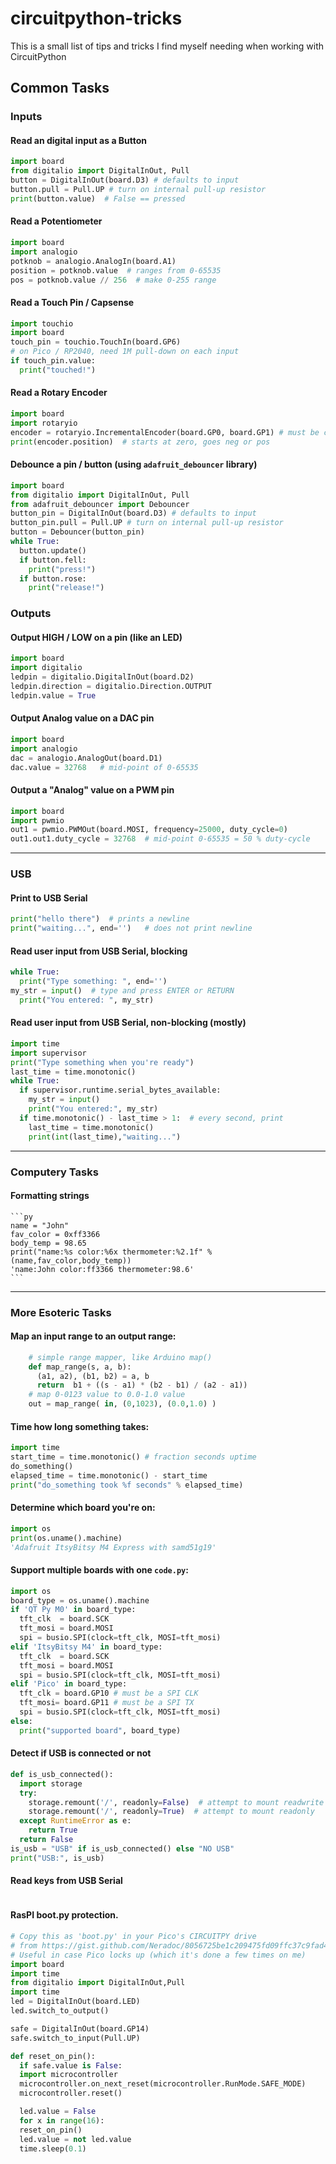 
# circuitpython-tricks

This is a small list of tips and tricks I find myself
needing when working with CircuitPython


## Common Tasks

### Inputs

#### Read an digital input as a Button
  ```py
  import board
  from digitalio import DigitalInOut, Pull
  button = DigitalInOut(board.D3) # defaults to input
  button.pull = Pull.UP # turn on internal pull-up resistor
  print(button.value)  # False == pressed
  ```

#### Read a Potentiometer 
  ```py
  import board
  import analogio
  potknob = analogio.AnalogIn(board.A1)
  position = potknob.value  # ranges from 0-65535
  pos = potknob.value // 256  # make 0-255 range
  ```

#### Read a Touch Pin / Capsense
  ```py
  import touchio
  import board
  touch_pin = touchio.TouchIn(board.GP6)
  # on Pico / RP2040, need 1M pull-down on each input
  if touch_pin.value: 
    print("touched!")
  ```

#### Read a Rotary Encoder
  ```py
  import board
  import rotaryio
  encoder = rotaryio.IncrementalEncoder(board.GP0, board.GP1) # must be consecutive on Pico
  print(encoder.position)  # starts at zero, goes neg or pos
  ```

#### Debounce a pin / button   (using `adafruit_debouncer` library)

  ```py
  import board
  from digitalio import DigitalInOut, Pull
  from adafruit_debouncer import Debouncer
  button_pin = DigitalInOut(board.D3) # defaults to input
  button_pin.pull = Pull.UP # turn on internal pull-up resistor
  button = Debouncer(button_pin)
  while True:
    button.update()
    if button.fell:
      print("press!")
    if button.rose:
      print("release!")
  ```

### Outputs

#### Output HIGH / LOW on a pin (like an LED)
  ```py
  import board
  import digitalio
  ledpin = digitalio.DigitalInOut(board.D2)
  ledpin.direction = digitalio.Direction.OUTPUT
  ledpin.value = True
  ```

#### Output Analog value on a DAC pin
  ```py
  import board
  import analogio
  dac = analogio.AnalogOut(board.D1)
  dac.value = 32768   # mid-point of 0-65535
  ```

#### Output a "Analog" value on a PWM pin
  ```py
  import board
  import pwmio
  out1 = pwmio.PWMOut(board.MOSI, frequency=25000, duty_cycle=0)
  out1.out1.duty_cycle = 32768  # mid-point 0-65535 = 50 % duty-cycle
  ```
    
----

### USB

#### Print to USB Serial
  ```py
  print("hello there")  # prints a newline
  print("waiting...", end='')   # does not print newline
  ```

#### Read user input from USB Serial, blocking
  ```py
  while True:
    print("Type something: ", end='')
my_str = input()  # type and press ENTER or RETURN
    print("You entered: ", my_str)
  ```

#### Read user input from USB Serial, non-blocking (mostly)
  ```py
  import time
  import supervisor
  print("Type something when you're ready")
  last_time = time.monotonic()
  while True:
    if supervisor.runtime.serial_bytes_available:
      my_str = input()
      print("You entered:", my_str)
    if time.monotonic() - last_time > 1:  # every second, print
      last_time = time.monotonic()
      print(int(last_time),"waiting...")
  ```

----

### Computery Tasks

#### Formatting strings

    ```py
    name = "John"
    fav_color = 0xff3366
    body_temp = 98.65
    print("name:%s color:%6x thermometer:%2.1f" % (name,fav_color,body_temp))
    'name:John color:ff3366 thermometer:98.6'
    ```

----

### More Esoteric Tasks

#### Map an input range to an output range:
```py
    # simple range mapper, like Arduino map()
    def map_range(s, a, b):
      (a1, a2), (b1, b2) = a, b
      return  b1 + ((s - a1) * (b2 - b1) / (a2 - a1))
    # map 0-0123 value to 0.0-1.0 value
    out = map_range( in, (0,1023), (0.0,1.0) )
```

#### Time how long something takes:
  ```py
  import time
  start_time = time.monotonic() # fraction seconds uptime
  do_something()
  elapsed_time = time.monotonic() - start_time
  print("do_something took %f seconds" % elapsed_time)
  ```

#### Determine which board you're on:
  ```py
  import os
  print(os.uname().machine)
  'Adafruit ItsyBitsy M4 Express with samd51g19'
  ```

#### Support multiple boards with one `code.py`:
  ```py
  import os
  board_type = os.uname().machine
  if 'QT Py M0' in board_type:
    tft_clk  = board.SCK
    tft_mosi = board.MOSI
    spi = busio.SPI(clock=tft_clk, MOSI=tft_mosi)
  elif 'ItsyBitsy M4' in board_type:
    tft_clk  = board.SCK
    tft_mosi = board.MOSI
    spi = busio.SPI(clock=tft_clk, MOSI=tft_mosi)
  elif 'Pico' in board_type:
    tft_clk = board.GP10 # must be a SPI CLK
    tft_mosi= board.GP11 # must be a SPI TX
    spi = busio.SPI(clock=tft_clk, MOSI=tft_mosi)
  else:
    print("supported board", board_type)
  ```

#### Detect if USB is connected or not
  ```py
  def is_usb_connected():
    import storage
    try:
      storage.remount('/', readonly=False)  # attempt to mount readwrite
      storage.remount('/', readonly=True)  # attempt to mount readonly
    except RuntimeError as e:
      return True
    return False
  is_usb = "USB" if is_usb_connected() else "NO USB"
  print("USB:", is_usb)
  ```
    
#### Read keys from USB Serial
  ```py

  ```

#### RasPI boot.py protection.
  ```py
  # Copy this as 'boot.py' in your Pico's CIRCUITPY drive
  # from https://gist.github.com/Neradoc/8056725be1c209475fd09ffc37c9fad4
  # Useful in case Pico locks up (which it's done a few times on me)
  import board
  import time
  from digitalio import DigitalInOut,Pull
  import time
  led = DigitalInOut(board.LED)
  led.switch_to_output()

  safe = DigitalInOut(board.GP14)
  safe.switch_to_input(Pull.UP)

  def reset_on_pin():
	if safe.value is False:
	import microcontroller
	microcontroller.on_next_reset(microcontroller.RunMode.SAFE_MODE)
	microcontroller.reset()

    led.value = False
    for x in range(16):
	reset_on_pin()
	led.value = not led.value
	time.sleep(0.1)
    
  ```

